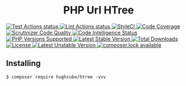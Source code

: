 <h1 align="center">PHP Url HTree</h1>


<p>
    <a href="https://github.com/hughcube/htree/actions?query=workflow%3ATest">
        <img src="https://github.com/hughcube/htree/workflows/Test/badge.svg" alt="Test Actions status">
    </a>
    <a href="https://github.com/hughcube/htree/actions?query=workflow%3ALint">
        <img src="https://github.com/hughcube/htree/workflows/Lint/badge.svg" alt="Lint Actions status">
    </a>
    <a href="https://styleci.io/repos/217659566">
        <img src="https://github.styleci.io/repos/217659566/shield?branch=master" alt="StyleCI">
    </a>
    <a href="https://scrutinizer-ci.com/g/hughcube/htree/?branch=master">
        <img src="https://scrutinizer-ci.com/g/hughcube/htree/badges/coverage.png?b=master" alt="Code Coverage">
    </a>
    <a href="https://scrutinizer-ci.com/g/hughcube/htree/?branch=master">
        <img src="https://scrutinizer-ci.com/g/hughcube/htree/badges/quality-score.png?b=master" alt="Scrutinizer Code Quality">
    </a> 
    <a href="https://scrutinizer-ci.com/g/hughcube/htree/?branch=master">
        <img src="https://scrutinizer-ci.com/g/hughcube/htree/badges/code-intelligence.svg?b=master" alt="Code Intelligence Status">
    </a>        
    <a href="https://github.com/hughcube/htree">
        <img src="https://img.shields.io/badge/php-%3E%3D%207.0-8892BF.svg" alt="PHP Versions Supported">
    </a>
    <a href="https://packagist.org/packages/hughcube/htree">
        <img src="https://poser.pugx.org/hughcube/htree/version" alt="Latest Stable Version">
    </a>
    <a href="https://packagist.org/packages/hughcube/htree">
        <img src="https://poser.pugx.org/hughcube/htree/downloads" alt="Total Downloads">
    </a>
    <a href="https://github.com/hughcube/htree/blob/master/LICENSE">
        <img src="https://img.shields.io/badge/license-MIT-428f7e.svg" alt="License">
    </a>
    <a href="https://packagist.org/packages/hughcube/htree">
        <img src="https://poser.pugx.org/hughcube/htree/v/unstable" alt="Latest Unstable Version">
    </a>
    <a href="https://packagist.org/packages/hughcube/htree">
        <img src="https://poser.pugx.org/hughcube/htree/composerlock" alt="composer.lock available">
    </a>
</p>

## Installing

```shell
$ composer require hughcube/htree -vvv
```
